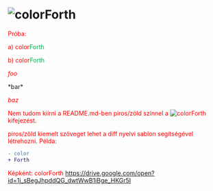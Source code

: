 # ![colorForth](https://vectr.com/zgroska/b2XSTwfOpO.svg?width=314&height=35&select=b2XSTwfOpOpage0)

Próba:

a)
<a style="color: red">color</a><a style="color: #00b050">Forth</a>

b)
<a style="color: red">color</a><a style="color: #00b050">Forth</a> 

<style>p{color:red;}</style>
*foo*

<!-- foo -->*bar*
*baz*

Nem tudom kiírni a README.md-ben piros/zöld színnel a 
![colorForth](https://vectr.com/zgroska/b2XSTwfOpO.svg?width=87.62&height=24&select=g6w1W6iIqO)
kifejezést.

piros/zöld kiemelt szöveget lehet a diff nyelvi sablon segítségével létrehozni. Példa:

```diff
- color
+ Forth

```
Képként:
colorForth
https://drive.google.com/open?id=1j_sBegJhpddQG_dwtWwB1iBge_HKGr5I
